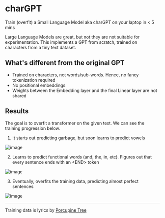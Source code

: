 # charGPT
Train (overfit) a Small Language Model aka charGPT on your laptop in < 5 mins

Large Language Models are great, but not they are not suitable for experimentation. This implements a GPT from scratch, trained on characters from a tiny text dataset. 

## What's different from the original GPT
- Trained on characters, not words/sub-words. Hence, no fancy tokenization required
- No positional embeddings
- Weights between the Embedding layer and the final Linear layer are not shared

## Results
The goal is to overfit a transformer on the given text. We can see the training progression below.

1. It starts out predicting garbage, but soon learns to predict vowels

![image](https://user-images.githubusercontent.com/22069467/228154682-4f39a9f9-0f53-4b4d-a077-16616b9903dd.png)

2. Learns to predict functional words (and, the, in, etc). Figures out that every sentence ends with an \<END\> token

![image](https://user-images.githubusercontent.com/22069467/228156181-b5a763f6-8f3f-4d20-95ac-7b1a9501a41d.png)

3. Eventually, overfits the training data, predicting almost perfect sentences

![image](https://user-images.githubusercontent.com/22069467/228156820-eaeea21f-4779-4686-ba27-543f5a3ee9c5.png)

---
Training data is lyrics by [Porcupine Tree](http://www.darklyrics.com/lyrics/porcupinetree/deadwing.html)
